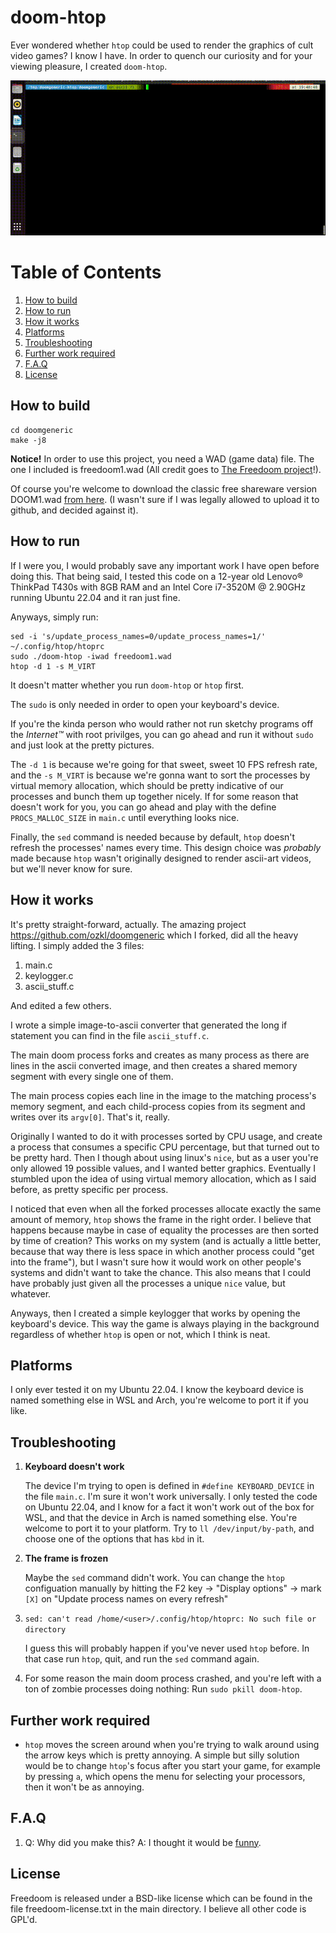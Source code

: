 
# doom-htop
Ever wondered whether `htop` could be used to render the graphics of cult video games? I know I have.
In order to quench our curiosity and for your viewing pleasure, I created `doom-htop`.

![](./screenshots/doom.gif)

# Table of Contents
1. [How to build](#How-to-build)
2. [How to run](#How-to-run)
3. [How it works](#How-it-works)
4. [Platforms](#Platforms)
5. [Troubleshooting](#Troubleshooting)
6. [Further work required](#further-work-required)
7. [F.A.Q](#faq)
8. [License](#License)

## How to build
```
cd doomgeneric
make -j8
```

**Notice!** In order to use this project, you need a WAD (game data) file. The one I included is freedoom1.wad (All credit goes to [The Freedoom project](https://freedoom.github.io/index.html)!).

Of course you're welcome to download the classic free shareware version DOOM1.wad [from here](https://doomwiki.org/wiki/DOOM1.WAD). (I wasn't sure if I was legally allowed to upload it to github, and decided against it).

## How to run
If I were you, I would probably save any important work I have open before doing this. That being said, I tested this code on a 12-year old Lenovo® ThinkPad T430s with 8GB RAM and an Intel Core i7-3520M @ 2.90GHz running Ubuntu 22.04 and it ran just fine.

Anyways, simply run:
```
sed -i 's/update_process_names=0/update_process_names=1/' ~/.config/htop/htoprc
sudo ./doom-htop -iwad freedoom1.wad
htop -d 1 -s M_VIRT
```
It doesn't matter whether you run `doom-htop` or `htop` first.

The `sudo` is only needed in order to open your keyboard's device.

If you're the kinda person who would rather not run sketchy programs off the *Internet™* with root privilges, you can go ahead and run it without `sudo` and just look at the pretty pictures.

The `-d 1` is because we're going for that sweet, sweet 10 FPS refresh rate, and the `-s M_VIRT` is because we're gonna want to sort the processes by virtual memory allocation, which should be pretty indicative of our processes and bunch them up together nicely. If for some reason that doesn't work for you, you can go ahead and play with the define `PROCS_MALLOC_SIZE` in `main.c` until everything looks nice.

Finally, the `sed` command is needed because by default, `htop` doesn't refresh the processes' names every time.
This design choice was *probably* made because `htop` wasn't originally designed to render ascii-art videos, but we'll never know for sure.

## How it works

It's pretty straight-forward, actually. The amazing project https://github.com/ozkl/doomgeneric which I forked, did all the heavy lifting.
I simply added the 3 files:
1. main.c
2. keylogger.c
3. ascii_stuff.c

And edited a few others.

I wrote a simple image-to-ascii converter that generated the long if statement you can find in the file `ascii_stuff.c`.

The main doom process forks and creates as many process as there are lines in the ascii converted image, and then creates a shared memory segment with every single one of them.

The main process copies each line in the image to the matching process's memory segment, and each child-process copies from its segment and writes over its `argv[0]`. That's it, really.

Originally I wanted to do it with processes sorted by CPU usage, and create a process that consumes a specific CPU percentage, but that turned out to be pretty hard.
Then I though about using linux's `nice`, but as a user you're only allowed 19 possible values, and I wanted better graphics. Eventually I stumbled upon the idea of using virtual memory allocation, which as I said before, as pretty specific per process.

I noticed that even when all the forked processes allocate exactly the same amount of memory, `htop` shows the frame in the right order. I believe that happens because maybe in case of equality the processes are then sorted by time of creation? This works on my system (and is actually a little better, because that way there is less space in which another process could "get into the frame"), but I wasn't sure how it would work on other people's systems and didn't want to take the chance. This also means that I could have probably just given all the processes a unique `nice` value, but whatever.

Anyways, then I created a simple keylogger that works by opening the keyboard's device. This way the game is always playing in the background regardless of whether `htop` is open or not, which I think is neat.


## Platforms
I only ever tested it on my Ubuntu 22.04. I know the keyboard device is named something else in WSL and Arch, you're welcome to port it if you like.

## Troubleshooting
1. **Keyboard doesn't work**
    
    The device I'm trying to open is defined in `#define KEYBOARD_DEVICE` in the file `main.c`. I'm sure it won't work universally. I only tested the code on Ubuntu 22.04, and I know for a fact it won't work out of the box for WSL, and that the device in Arch is named something else. You're welcome to port it to your platform.
Try to `ll /dev/input/by-path`, and choose one of the options that has `kbd` in it.
2. **The frame is frozen**

    Maybe the `sed` command didn't work. You can change the `htop` configuation manually by hitting the F2 key -> "Display options" -> mark `[X]` on "Update process names on every refresh"
3. `sed: can't read /home/<user>/.config/htop/htoprc: No such file or directory`

    I guess this will probably happen if you've never used `htop` before. In that case run `htop`, quit, and run the `sed` command again.
4. For some reason the main doom process crashed, and you're left with a ton of zombie processes doing nothing:
Run `sudo pkill doom-htop`.

## Further work required
* `htop` moves the screen around when you're trying to walk around using the arrow keys which is pretty annoying. A simple but silly solution would be to change `htop`'s focus after you start your game, for example by pressing `a`, which opens the menu for selecting your processors, then it won't be as annoying.

## F.A.Q 
1. Q: Why did you make this? A: I thought it would be [funny](https://github.com/xoreaxeaxeax/movfuscator?tab=readme-ov-file#faq).

## License
Freedoom is released under a BSD-like license which can be found in the file freedoom-license.txt in the main directory. I believe all other code is GPL'd.